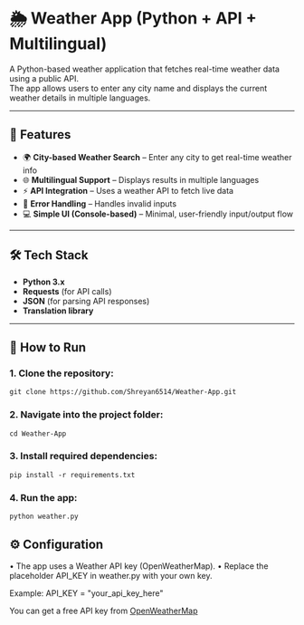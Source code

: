 # 🌦️ Weather App (Python + API + Multilingual)

A Python-based weather application that fetches real-time weather data using a public API.  
The app allows users to enter any city name and displays the current weather details in multiple languages.

---

## 📌 Features

- 🌍 **City-based Weather Search** – Enter any city to get real-time weather info  
- 🌐 **Multilingual Support** – Displays results in multiple languages  
- ⚡ **API Integration** – Uses a weather API to fetch live data  
- 🧠 **Error Handling** – Handles invalid inputs
- 💻 **Simple UI (Console-based)** – Minimal, user-friendly input/output flow  

---

## 🛠️ Tech Stack

- **Python 3.x**
- **Requests** (for API calls)
- **JSON** (for parsing API responses)
- **Translation library** 

---

## 🚀 How to Run

### 1. Clone the repository:
	git clone https://github.com/Shreyan6514/Weather-App.git

### 2. Navigate into the project folder:
	cd Weather-App
### 3. Install required dependencies:
	pip install -r requirements.txt

### 4. Run the app:
	python weather.py

## ⚙️ Configuration
•	The app uses a Weather API key (OpenWeatherMap).
•	Replace the placeholder API_KEY in weather.py with your own key.

Example:
  API_KEY = "your_api_key_here"

You can get a free API key from [OpenWeatherMap](https://openweathermap.org/api)

